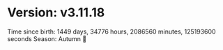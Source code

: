 # Version: v3.11.18
Time since birth: 1449 days, 34776 hours, 2086560 minutes, 125193600 seconds
Season: Autumn 🍁
